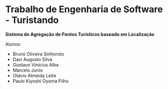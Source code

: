 # Trabalho de Engenharia de Software - Turistando
**Sistema de Agregação de Pontos Turísticos baseado em Localização**

Alunos: 
  - Bruno Oliveira Sinhoroto
  - Davi Augusto Silva
  - Gustavo Vinícius Alba
  - Marcelo Junio
  - Otávio Almeida Leite
  - Paulo Kiyoshi Oyama Filho
